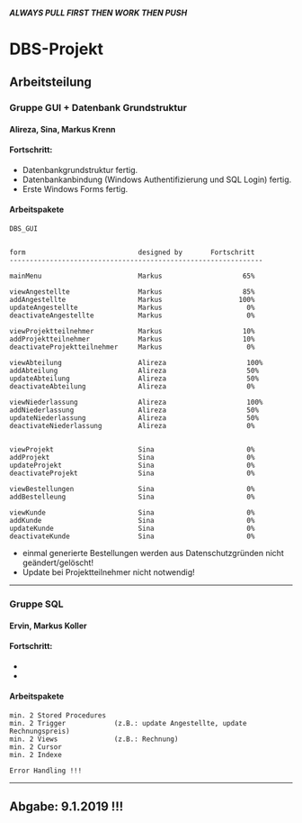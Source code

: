 ##### ALWAYS PULL FIRST THEN WORK THEN PUSH

# DBS-Projekt

## Arbeitsteilung

### Gruppe GUI + Datenbank Grundstruktur

#### Alireza, Sina, Markus Krenn

#### Fortschritt:
* Datenbankgrundstruktur fertig.
* Datenbankanbindung (Windows Authentifizierung und SQL Login) fertig.
* Erste Windows Forms fertig.

#### Arbeitspakete
```
DBS_GUI


form                            designed by       Fortschritt
---------------------------------------------------------------

mainMenu                        Markus                    65%

viewAngestellte                 Markus                    85%
addAngestellte                  Markus                   100%
updateAngestellte               Markus                     0%
deactivateAngestellte           Markus                     0%

viewProjektteilnehmer           Markus                    10%
addProjektteilnehmer            Markus                    10%
deactivateProjektteilnehmer     Markus                     0%

viewAbteilung                   Alireza                    100%
addAbteilung                    Alireza                    50%
updateAbteilung                 Alireza                    50%
deactivateAbteilung             Alireza                    0%

viewNiederlassung               Alireza                    100%
addNiederlassung                Alireza                    50%
updateNiederlassung             Alireza                    50%
deactivateNiederlassung         Alireza                    0%


viewProjekt                     Sina                       0%
addProjekt                      Sina                       0%
updateProjekt                   Sina                       0%
deactivateProjekt               Sina                       0%

viewBestellungen                Sina                       0%
addBestelleung                  Sina                       0%

viewKunde                       Sina                       0%
addKunde                        Sina                       0%
updateKunde                     Sina                       0%
deactivateKunde                 Sina                       0%
```

* einmal generierte Bestellungen werden aus Datenschutzgründen nicht geändert/gelöscht!
* Update bei Projektteilnehmer nicht notwendig!


---

### Gruppe SQL

#### Ervin, Markus Koller

#### Fortschritt:
* 
* 

#### Arbeitspakete
```
min. 2 Stored Procedures
min. 2 Trigger            (z.B.: update Angestellte, update Rechnungspreis)
min. 2 Views              (z.B.: Rechnung)
min. 2 Cursor
min. 2 Indexe

Error Handling !!!
```

---

## Abgabe: 9.1.2019 !!!
